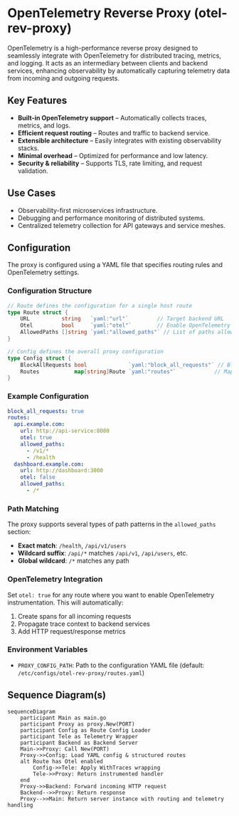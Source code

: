 # OpenTelemetry Reverse Proxy (otel-rev-proxy)

OpenTelemetry is a high-performance reverse proxy designed to seamlessly integrate with OpenTelemetry for distributed tracing, metrics, and logging. It acts as an intermediary between clients and backend services, enhancing observability by automatically capturing telemetry data from incoming and outgoing requests.

## Key Features

- **Built-in OpenTelemetry support** – Automatically collects traces, metrics, and logs.
- **Efficient request routing** – Routes and traffic to backend service.
- **Extensible architecture** – Easily integrates with existing observability stacks.
- **Minimal overhead** – Optimized for performance and low latency.
- **Security & reliability** – Supports TLS, rate limiting, and request validation.

## Use Cases

- Observability-first microservices infrastructure.
- Debugging and performance monitoring of distributed systems.
- Centralized telemetry collection for API gateways and service meshes.

## Configuration

The proxy is configured using a YAML file that specifies routing rules and OpenTelemetry settings.

### Configuration Structure

```go
// Route defines the configuration for a single host route
type Route struct {
	URL          string   `yaml:"url"`         // Target backend URL
	Otel         bool     `yaml:"otel"`        // Enable OpenTelemetry for this route
	AllowedPaths []string `yaml:"allowed_paths"` // List of paths allowed for this route if block all requests is enabled
}

// Config defines the overall proxy configuration
type Config struct {
	BlockAllRequests bool             `yaml:"block_all_requests"` // Block requests by default unless they match AllowedPaths
	Routes           map[string]Route `yaml:"routes"`            // Map of host to route configuration
}
```

### Example Configuration

```yaml
block_all_requests: true
routes:
  api.example.com:
    url: http://api-service:8080
    otel: true
    allowed_paths:
      - /v1/*
      - /health
  dashboard.example.com:
    url: http://dashboard:3000
    otel: false
    allowed_paths:
      - /*
```

### Path Matching

The proxy supports several types of path patterns in the `allowed_paths` section:

- **Exact match**: `/health`, `/api/v1/users`
- **Wildcard suffix**: `/api/*` matches `/api/v1`, `/api/users`, etc.
- **Global wildcard**: `/*` matches any path

### OpenTelemetry Integration

Set `otel: true` for any route where you want to enable OpenTelemetry instrumentation. This will automatically:

1. Create spans for all incoming requests
2. Propagate trace context to backend services
3. Add HTTP request/response metrics

### Environment Variables

- `PROXY_CONFIG_PATH`: Path to the configuration YAML file (default: `/etc/configs/otel-rev-proxy/routes.yaml`)

## Sequence Diagram(s)

```mermaid
sequenceDiagram
    participant Main as main.go
    participant Proxy as proxy.New(PORT)
    participant Config as Route Config Loader
    participant Tele as Telemetry Wrapper
    participant Backend as Backend Server
    Main->>Proxy: Call New(PORT)
    Proxy->>Config: Load YAML config & structured routes
    alt Route has Otel enabled
        Config->>Tele: Apply WithTraces wrapping
        Tele->>Proxy: Return instrumented handler
    end
    Proxy->>Backend: Forward incoming HTTP request
    Backend-->>Proxy: Return response
    Proxy-->>Main: Return server instance with routing and telemetry handling
```

